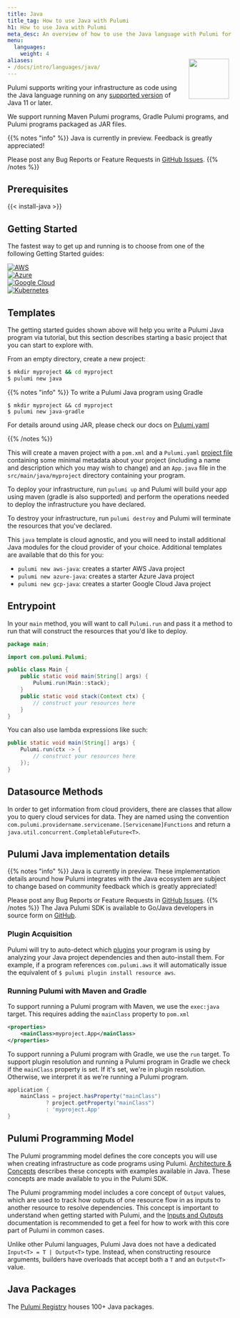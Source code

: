 ```yaml
---
title: Java
title_tag: How to use Java with Pulumi
h1: How to use Java with Pulumi
meta_desc: An overview of how to use the Java language with Pulumi for infrastructure as code on any cloud (AWS, Azure, Google Cloud, Kubernetes, etc.).
menu:
  languages:
    weight: 4
aliases:
- /docs/intro/languages/java/
---
```


<img src="/logos/tech/java.svg" align="right" width="90" style="padding:8px; margin-top: -64px">

Pulumi supports writing your infrastructure as code using the Java language running on any [supported version](https://www.oracle.com/java/technologies/java-se-support-roadmap.html) of Java 11 or later.

We support running Maven Pulumi programs, Gradle Pulumi programs, and Pulumi programs packaged as JAR files.

{{% notes "info" %}}
Java is currently in preview. Feedback is greatly appreciated!

Please post any Bug Reports or Feature Requests in [GitHub Issues](https://github.com/pulumi/pulumi-java/issues/new/choose).
{{% /notes %}}

## Prerequisites

{{< install-java >}}

## Getting Started

The fastest way to get up and running is to choose from one of the following Getting Started guides:

<div class="tiles mt-4">
    <div class="flex-1 pb-4 md:mr-4">
        <a class="tile p-4" href="/docs/clouds/aws/get-started/?language=java">
            <img class="h-8 mx-auto" src="/logos/tech/aws.svg" alt="AWS">
        </a>
    </div>
    <div class="flex-1 pb-4 md:mr-4">
        <a class="tile p-4" href="/docs/clouds/azure/get-started/?language=java">
            <img class="h-8 mx-auto" src="/logos/tech/azure.svg" alt="Azure">
        </a>
    </div>
    <div class="flex-1 pb-4 md:mr-4">
        <a class="tile p-4" href="/docs/clouds/gcp/get-started/?language=java">
            <img class="h-8 mx-auto" src="/logos/tech/gcp.svg" alt="Google Cloud">
        </a>
    </div>
    <div class="flex-1 pb-4">
        <a class="tile p-4" href="/docs/clouds/kubernetes/get-started/?language=java">
            <img class="h-8 mx-auto" src="/logos/tech/k8s.svg" alt="Kubernetes">
        </a>
    </div>
</div>

## Templates

The getting started guides shown above will help you write a Pulumi Java program via tutorial, but this section describes starting a basic project that you can start to explore with.

From an empty directory, create a new project:

```bash
$ mkdir myproject && cd myproject
$ pulumi new java
```

{{% notes "info" %}}
To write a Pulumi Java program using Gradle

```
$ mkdir myproject && cd myproject
$ pulumi new java-gradle
```

For details around using JAR, please check our docs on [Pulumi.yaml](/docs/reference/pulumi-yaml/)

{{% /notes %}}

This will create a maven project with a `pom.xml` and a `Pulumi.yaml` [project file](/docs/concepts/projects/) containing some minimal metadata about your project (including a name and description which you may wish to change) and an `App.java` file in the `src/main/java/myproject` directory containing your program.

To deploy your infrastructure, run `pulumi up` and Pulumi will build your app using maven (gradle is also supported) and perform the operations needed to deploy the infrastructure you have declared.

To destroy your infrastructure, run `pulumi destroy` and Pulumi will terminate the resources that you've declared.

This `java` template is cloud agnostic, and you will need to install additional Java modules for the cloud provider of your choice. Additional templates are available that do this for you:

* `pulumi new aws-java`: creates a starter AWS Java project
* `pulumi new azure-java`: creates a starter Azure Java project
* `pulumi new gcp-java`: creates a starter Google Cloud Java project

## Entrypoint

In your `main` method, you will want to call `Pulumi.run` and pass it a method to run that will construct the resources that you'd like to deploy.

```java
package main;

import com.pulumi.Pulumi;

public class Main {
    public static void main(String[] args) {
        Pulumi.run(Main::stack);
    }
    public static void stack(Context ctx) {
        // construct your resources here
    }
}
```

You can also use lambda expressions like such:

```java
public static void main(String[] args) {
    Pulumi.run(ctx -> {
        // construct your resources here
    });
}
```

## Datasource Methods

In order to get information from cloud providers, there are classes that allow you to query cloud services for data. They are named using the convention `com.pulumi.providername.servicename.[Servicename]Functions` and return a `java.util.concurrent.CompletableFuture<T>`.

## Pulumi Java implementation details

{{% notes "info" %}}
Java is currently in preview. These implementation details around how Pulumi integrates with the Java ecosystem are subject to change based on community feedback which is greatly appreciated!

Please post any Bug Reports or Feature Requests in [GitHub Issues](https://github.com/pulumi/pulumi-java/issues/new/choose).
{{% /notes %}}
The Java Pulumi SDK is available to Go/Java developers in source form on [GitHub](https://github.com/pulumi/pulumi-java).

### Plugin Acquisition

Pulumi will try to auto-detect which [plugins](/docs/reference/cli/pulumi_plugin/?language=java) your program is using by analyzing your Java project dependencies and then auto-install them. For example, if a program references `com.pulumi.aws` it will automatically issue the equivalent of `$ pulumi plugin install resource aws`.

### Running Pulumi with Maven and Gradle

To support running a Pulumi program with Maven, we use the `exec:java` target. This requires adding the `mainClass` property to `pom.xml`

```xml
<properties>
    <mainClass>myproject.App</mainClass>
</properties>
```

To support running a Pulumi program with Gradle, we use the `run` target. To support plugin resolution and running a
Pulumi program in Gradle we check if the `mainClass` property is set. If it's set, we're in plugin resolution. Otherwise, we interpret it as we're running a Pulumi program.

```groovy
application {
    mainClass = project.hasProperty("mainClass")
            ? project.getProperty("mainClass")
            : 'myproject.App'
}
```

## Pulumi Programming Model

The Pulumi programming model defines the core concepts you will use when creating infrastructure as code programs using
Pulumi. [Architecture & Concepts](/docs/concepts/?language=java) describes these concepts
with examples available in Java. These concepts are made available to you in the Pulumi SDK.

The Pulumi programming model includes a core concept of `Output` values, which are used to track how outputs of one resource flow in as inputs to another resource to resolve dependencies. This concept is important to understand when getting started with Pulumi, and the [Inputs and Outputs](/docs/concepts/inputs-outputs/?language=java) documentation is recommended to get a feel for how to work with this core part of Pulumi in common cases.

Unlike other Pulumi languages, Pulumi Java does not have a dedicated `Input<T> = T | Output<T>` type. Instead, when constructing resource arguments, builders have overloads that accept both a `T` and an `Output<T>` value.

## Java Packages

The [Pulumi Registry](/registry/) houses 100+ Java packages.
